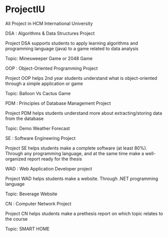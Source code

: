 # ProjectIU
All Project in HCM International University

DSA : Algorithms & Data Structures Project 

Project DSA supports students to apply learning algorithms and programming language (java) to a game related to data analysis

Topic: Minesweeper Game or 2048 Game

OOP : Object-Oriented Programming Project  

Project OOP helps 2nd year students understand what is object-oriented through a simple application or game

Topic: Balloon Vs Cactus Game

PDM : Principles of Database Management Project 

Project PDM helps students understand more about extracting/storing data from the database

Topic: Demo Weather Forecast

SE  : Software Engineering Project

Project SE helps students make a complete software (at least 80%). Through any programming language, and at the same time make a well-organized report ready for the thesis

WAD  : Web Application Developer project

Project WAD helps students make a website. Through .NET programming language

Topic: Beverage Website

CN  : Computer Network Project

Project CN helps students make a prethesis report on which topic relates to the course

Topic: SMART HOME
